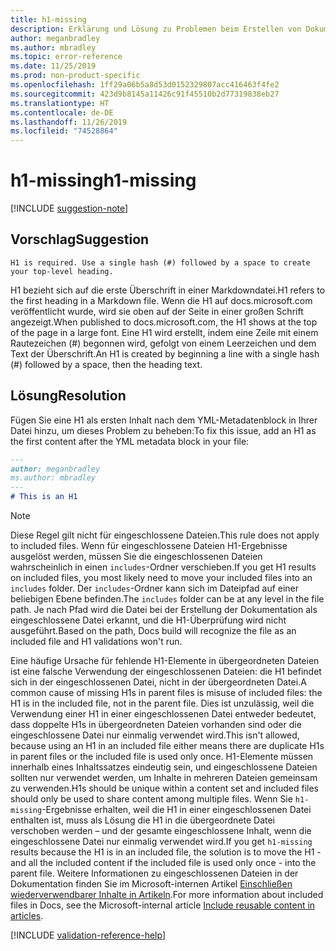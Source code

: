 ```yaml
---
title: h1-missing
description: Erklärung und Lösung zu Problemen beim Erstellen von Dokumentationsartikeln – h1-missing
author: meganbradley
ms.author: mbradley
ms.topic: error-reference
ms.date: 11/25/2019
ms.prod: non-product-specific
ms.openlocfilehash: 1ff29a06b5a8d53d0152329807acc416463f4fe2
ms.sourcegitcommit: 423d9b8145a11426c91f45510b2d77319838eb27
ms.translationtype: HT
ms.contentlocale: de-DE
ms.lasthandoff: 11/26/2019
ms.locfileid: "74528864"
---
```

# <a name="h1-missing"></a><span data-ttu-id="e4608-103">h1-missing</span><span class="sxs-lookup"><span data-stu-id="e4608-103">h1-missing</span></span>

[!INCLUDE [suggestion-note](includes/suggestion-note.md)]

## <a name="suggestion"></a><span data-ttu-id="e4608-104">Vorschlag</span><span class="sxs-lookup"><span data-stu-id="e4608-104">Suggestion</span></span>

`H1 is required. Use a single hash (#) followed by a space to create your top-level heading.`

<span data-ttu-id="e4608-105">H1 bezieht sich auf die erste Überschrift in einer Markdowndatei.</span><span class="sxs-lookup"><span data-stu-id="e4608-105">H1 refers to the first heading in a Markdown file.</span></span> <span data-ttu-id="e4608-106">Wenn die H1 auf docs.microsoft.com veröffentlicht wurde, wird sie oben auf der Seite in einer großen Schrift angezeigt.</span><span class="sxs-lookup"><span data-stu-id="e4608-106">When published to docs.microsoft.com, the H1 shows at the top of the page in a large font.</span></span> <span data-ttu-id="e4608-107">Eine H1 wird erstellt, indem eine Zeile mit einem Rautezeichen (#) begonnen wird, gefolgt von einem Leerzeichen und dem Text der Überschrift.</span><span class="sxs-lookup"><span data-stu-id="e4608-107">An H1 is created by beginning a line with a single hash (#) followed by a space, then the heading text.</span></span>

## <a name="resolution"></a><span data-ttu-id="e4608-108">Lösung</span><span class="sxs-lookup"><span data-stu-id="e4608-108">Resolution</span></span>

<span data-ttu-id="e4608-109">Fügen Sie eine H1 als ersten Inhalt nach dem YML-Metadatenblock in Ihrer Datei hinzu, um dieses Problem zu beheben:</span><span class="sxs-lookup"><span data-stu-id="e4608-109">To fix this issue, add an H1 as the first content after the YML metadata block in your file:</span></span>

```markdown
---
author: meganbradley
ms.author: mbradley
---
# This is an H1
```

> [!NOTE]
> <span data-ttu-id="e4608-110">Diese Regel gilt nicht für eingeschlossene Dateien.</span><span class="sxs-lookup"><span data-stu-id="e4608-110">This rule does not apply to included files.</span></span> <span data-ttu-id="e4608-111">Wenn für eingeschlossene Dateien H1-Ergebnisse ausgelöst werden, müssen Sie die eingeschlossenen Dateien wahrscheinlich in einen `includes`-Ordner verschieben.</span><span class="sxs-lookup"><span data-stu-id="e4608-111">If you get H1 results on included files, you most likely need to move your included files into an `includes` folder.</span></span> <span data-ttu-id="e4608-112">Der `includes`-Ordner kann sich im Dateipfad auf einer beliebigen Ebene befinden.</span><span class="sxs-lookup"><span data-stu-id="e4608-112">The `includes` folder can be at any level in the file path.</span></span> <span data-ttu-id="e4608-113">Je nach Pfad wird die Datei bei der Erstellung der Dokumentation als eingeschlossene Datei erkannt, und die H1-Überprüfung wird nicht ausgeführt.</span><span class="sxs-lookup"><span data-stu-id="e4608-113">Based on the path, Docs build will recognize the file as an included file and H1 validations won't run.</span></span>
>
> <span data-ttu-id="e4608-114">Eine häufige Ursache für fehlende H1-Elemente in übergeordneten Dateien ist eine falsche Verwendung der eingeschlossenen Dateien: die H1 befindet sich in der eingeschlossenen Datei, nicht in der übergeordneten Datei.</span><span class="sxs-lookup"><span data-stu-id="e4608-114">A common cause of missing H1s in parent files is misuse of included files: the H1 is in the included file, not in the parent file.</span></span> <span data-ttu-id="e4608-115">Dies ist unzulässig, weil die Verwendung einer H1 in einer eingeschlossenen Datei entweder bedeutet, dass doppelte H1s in übergeordneten Dateien vorhanden sind oder die eingeschlossene Datei nur einmalig verwendet wird.</span><span class="sxs-lookup"><span data-stu-id="e4608-115">This isn't allowed, because using an H1 in an included file either means there are duplicate H1s in parent files or the included file is used only once.</span></span> <span data-ttu-id="e4608-116">H1-Elemente müssen innerhalb eines Inhaltssatzes eindeutig sein, und eingeschlossene Dateien sollten nur verwendet werden, um Inhalte in mehreren Dateien gemeinsam zu verwenden.</span><span class="sxs-lookup"><span data-stu-id="e4608-116">H1s should be unique within a content set and included files should only be used to share content among multiple files.</span></span> <span data-ttu-id="e4608-117">Wenn Sie `h1-missing`-Ergebnisse erhalten, weil die H1 in einer eingeschlossenen Datei enthalten ist, muss als Lösung die H1 in die übergeordnete Datei verschoben werden – und der gesamte eingeschlossene Inhalt, wenn die eingeschlossene Datei nur einmalig verwendet wird.</span><span class="sxs-lookup"><span data-stu-id="e4608-117">If you get `h1-missing` results because the H1 is in an included file, the solution is to move the H1 - and all the included content if the included file is used only once - into the parent file.</span></span> <span data-ttu-id="e4608-118">Weitere Informationen zu eingeschlossenen Dateien in der Dokumentation finden Sie im Microsoft-internen Artikel [Einschließen wiederverwendbarer Inhalte in Artikeln](https://review.docs.microsoft.com/en-us/help/contribute/includes-best-practices?branch=master).</span><span class="sxs-lookup"><span data-stu-id="e4608-118">For more information about included files in Docs, see the Microsoft-internal article [Include reusable content in articles](https://review.docs.microsoft.com/en-us/help/contribute/includes-best-practices?branch=master).</span></span>

<!--make sure to add this file to your includes folder and verify the path-->
[!INCLUDE [validation-reference-help](includes/validation-reference-help.md)]
